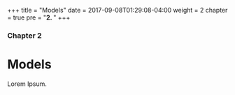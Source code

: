 +++
title = "Models"
date = 2017-09-08T01:29:08-04:00
weight = 2
chapter = true
pre = "<b>2. </b>"
+++

### Chapter 2

# Models

Lorem Ipsum.